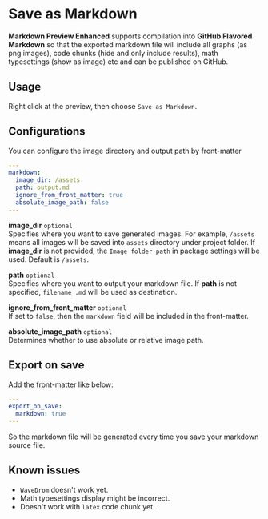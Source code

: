 # Save as Markdown
**Markdown Preview Enhanced** supports compilation into **GitHub Flavored Markdown** so that the exported markdown file will include all graphs (as png images), code chunks (hide and only include results), math typesettings (show as image) etc and can be published on GitHub.

## Usage
Right click at the preview, then choose `Save as Markdown`.

## Configurations
You can configure the image directory and output path by front-matter
```yaml
---
markdown:
  image_dir: /assets
  path: output.md
  ignore_from_front_matter: true
  absolute_image_path: false
---
```

**image_dir** `optional`   
Specifies where you want to save generated images. For example, `/assets` means all images will be saved into `assets` directory under project folder. If **image_dir** is not provided, the `Image folder path` in package settings will be used. Default is `/assets`.

**path** `optional`   
Specifies where you want to output your markdown file. If **path** is not specified, `filename_.md` will be used as destination.

**ignore_from_front_matter** `optional`   
If set to `false`, then the `markdown` field will be included in the front-matter.  

**absolute_image_path** `optional`    
Determines whether to use absolute or relative image path.  

## Export on save
Add the front-matter like below:  
```yaml
---
export_on_save:
  markdown: true
---
```
So the markdown file will be generated every time you save your markdown source file.  

## Known issues
* `WaveDrom` doesn't work yet.
* Math typesettings display might be incorrect.  
* Doesn't work with `latex` code chunk yet.  